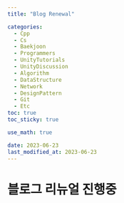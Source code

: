 ```yaml
---
title: "Blog Renewal" 

categories:
  - Cpp
  - Cs
  - Baekjoon
  - Programmers
  - UnityTutorials
  - UnityDiscussion
  - Algorithm
  - DataStructure
  - Network
  - DesignPattern
  - Git
  - Etc
toc: true
toc_sticky: true

use_math: true

date: 2023-06-23
last_modified_at: 2023-06-23
---
```


# 블로그 리뉴얼 진행중